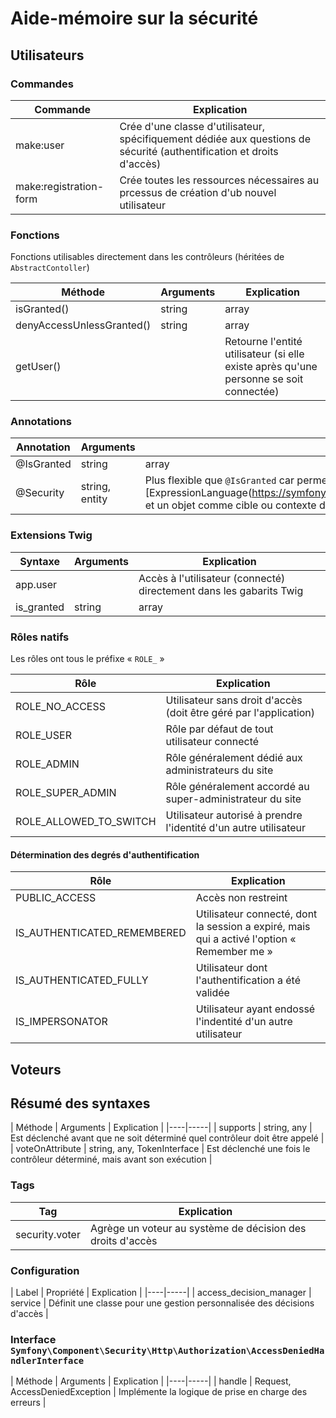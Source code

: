 # Aide-mémoire sur la sécurité

## Utilisateurs

### Commandes

| Commande | Explication |
|----|-----|
| make:user | Crée  d'une classe d'utilisateur, spécifiquement dédiée aux questions de sécurité (authentification et droits d'accès) |
| make:registration-form | Crée toutes les ressources nécessaires au prcessus de création d'ub nouvel utilisateur |

### Fonctions

Fonctions utilisables directement dans les contrôleurs (héritées de `AbstractContoller`)

| Méthode | Arguments | Explication |
|-|-|-|
| isGranted() | string|array | Vérifie que l'utilisateur dispose des droits liés à un certain rôle |
| denyAccessUnlessGranted() | string|array | Refuse l'accès en cas d'insuffisance de droits eet lève une exception |
| getUser() | | Retourne l'entité utilisateur (si elle existe après qu'une personne se soit connectée) |

### Annotations

| Annotation | Arguments | Explication |
|-|-|-|
| @IsGranted | string|array | Identique à la fonction `isGranted()`, mais intervient plus tôt dans le cycle de la requête |
| @Security | string, entity | Plus flexible que `@IsGranted` car permet de passer comme argument une expression (cf. [ExpressionLanguage(https://symfony.com/doc/current/reference/constraints/Expression.html)]) et un objet comme cible ou contexte de l'autorisation |


### Extensions Twig

| Syntaxe | Arguments | Explication |
|-|-|-|
| app.user | | Accès à l'utilisateur (connecté) directement dans les gabarits Twig |
| is_granted | string|array | Vérification des droits d'accès directement dans les gabarits Twig |

### Rôles natifs

Les rôles ont tous le préfixe « `ROLE_` »

| Rôle | Explication |
|----|-----|
| ROLE_NO_ACCESS | Utilisateur sans droit d'accès (doit être géré par l'application)   |
| ROLE_USER | Rôle par défaut de tout utilisateur connecté |
| ROLE_ADMIN | Rôle généralement dédié aux administrateurs du site |
| ROLE_SUPER_ADMIN | Rôle généralement accordé au super-administrateur du site |
| ROLE_ALLOWED_TO_SWITCH | Utilisateur autorisé à prendre l'identité d'un autre utilisateur |

#### Détermination des degrés d'authentification

| Rôle | Explication |
|----|-----|
| PUBLIC_ACCESS | Accès non restreint |
| IS_AUTHENTICATED_REMEMBERED | Utilisateur connecté, dont la session a expiré, mais qui a activé l'option « Remember me » |
| IS_AUTHENTICATED_FULLY | Utilisateur dont l'authentification a été validée
| IS_IMPERSONATOR | Utilisateur ayant endossé l'indentité d'un autre utilisateur |

## Voteurs

## Résumé des syntaxes

| Méthode | Arguments | Explication |
|----|-----|
| supports | string, any | Est déclenché avant que ne soit déterminé quel contrôleur doit être appelé |
| voteOnAttribute | string, any, TokenInterface | Est déclenché une fois le contrôleur déterminé, mais avant son exécution |

### Tags

| Tag | Explication |
|----|-----|
| security.voter | Agrège un voteur au système de décision des droits d'accès  |

### Configuration

| Label | Propriété | Explication |
|----|-----|
| access_decision_manager | service | Définit une classe pour une gestion personnalisée des décisions d'accès  |

### Interface `Symfony\Component\Security\Http\Authorization\AccessDeniedHandlerInterface`

| Méthode | Arguments | Explication |
|----|-----|
| handle | Request, AccessDeniedException | Implémente la logique de prise en charge des erreurs |
